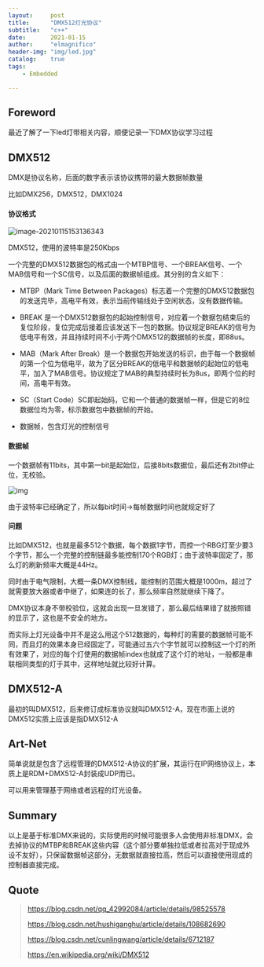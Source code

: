 ```yaml
---
layout:     post
title:      "DMX512灯光协议"
subtitle:   "c++"
date:       2021-01-15
author:     "elmagnifico"
header-img: "img/led.jpg"
catalog:    true
tags:
    - Embedded

---
```


## Foreword

最近了解了一下led灯带相关内容，顺便记录一下DMX协议学习过程



## DMX512

DMX是协议名称，后面的数字表示该协议携带的最大数据帧数量

比如DMX256，DMX512，DMX1024



#### 协议格式

![image-20210115153136343](https://i.loli.net/2021/01/15/5tgU2Klz3FxbDPq.png)



DMX512，使用的波特率是250Kbps

一个完整的DMX512数据包的格式由一个MTBP信号、一个BREAK信号、一个MAB信号和一个SC信号，以及后面的数据帧组成。其分别的含义如下：

- MTBP（Mark Time Between Packages）标志着一个完整的DMX512数据包的发送完毕，高电平有效，表示当前传输线处于空闲状态，没有数据传输。

- BREAK 是一个DMX512数据包的起始控制信号，对应着一个数据包结束后的复位阶段，复位完成后接着应该发送下一包的数据。协议规定BREAK的信号为低电平有效，并且持续时间不小于两个DMX512的数据帧的长度，即88us。

- MAB（Mark After Break）是一个数据包开始发送的标识，由于每一个数据帧的第一个位为低电平，故为了区分BREAK的低电平和数据帧的起始位的低电平，加入了MAB信号。协议规定了MAB的典型持续时长为8us，即两个位的时间，高电平有效。

- SC（Start Code）SC即起始码，它和一个普通的数据帧一样，但是它的8位数据位均为零，标示数据包中数据帧的开始。
- 数据帧，包含灯光的控制信号



#### 数据帧

一个数据帧有11bits，其中第一bit是起始位，后接8bits数据位，最后还有2bit停止位，无校验。

![img](https://i.loli.net/2021/01/15/5HteEf214Vv8QKj.png)

由于波特率已经确定了，所以每bit时间->每帧数据时间也就规定好了



#### 问题

比如DMX512，也就是最多512个数据，每个数据1字节，而控一个RBG灯至少要3个字节，那么一个完整的控制链最多能控制170个RGB灯；由于波特率固定了，那么灯的刷新频率大概是44Hz。

同时由于电气限制，大概一条DMX控制线，能控制的范围大概是1000m，超过了就需要放大器或者中继了，如果连的长了，那么频率自然就继续下降了。

DMX协议本身不带校验位，这就会出现一旦发错了，那么最后结果错了就按照错的显示了，这也是不安全的地方。



而实际上灯光设备中并不是这么用这个512数据的，每种灯的需要的数据帧可能不同，而且灯的效果本身已经固定了，可能通过五六个字节就可以控制这一个灯的所有效果了，对应的每个灯使用的数据帧index也就成了这个灯的地址，一般都是串联相同类型的灯于其中，这样地址就比较好计算。



## DMX512-A

最初的叫DMX512，后来修订成标准协议就叫DMX512-A，现在市面上说的DMX512实质上应该是指DMX512-A



## Art-Net

简单说就是包含了远程管理的DMX512-A协议的扩展，其运行在IP网络协议上，本质上是RDM+DMX512-A封装成UDP而已。

可以用来管理基于网络或者远程的灯光设备。



## Summary

以上是基于标准DMX来说的，实际使用的时候可能很多人会使用非标准DMX，会去掉协议的MTBP和BREAK这些内容（这个部分要单独拉低或者拉高对于现成外设不友好），只保留数据帧这部分，无数据就直接拉高，然后可以直接使用现成的控制器直接完成。



## Quote

> https://blog.csdn.net/qq_42992084/article/details/98525578
>
> https://blog.csdn.net/hushiganghu/article/details/108682690
>
> https://blog.csdn.net/cunlingwang/article/details/6712187
>
> https://en.wikipedia.org/wiki/DMX512

